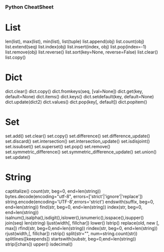 ### Python CheatSheet
# List
len(list), max(list), min(list), list(tuple)
list.append(obj)
list.count(obj)
list.extend(seq)
list.index(obj)
list.insert(index, obj)
list.pop(index=-1)
list.remove(obj)
list.reverse()
list.sort(key=None, reverse=False)
list.clear()
list.copy()
# Dict
dict.clear()
dict.copy()
dict.fromkeys(seq, [val=None])
dict.get(key, default=None)
dict.items()
dict.keys()
dict.setdefault(key, default=None)
dict.update(dict2)
dict.values()
dict.pop(key[, default])
dict.popitem()
# Set
set.add()
set.clear()
set.copy()
set.difference()
set.difference_update()
set.discard()
set.intersection()
set.intersection_update()
set.isdisjoint()
set.issubset()
set.superset()
set.pop()
set.remove()
set.symmetric_difference()
set.symmetric_difference_update()
set.union()
set.update()
# String
captitalize()
count(str, beg=0, end=len(string))
bytes.decode(encoding="utf-8", errors=['strict'|'ignore'|'replace'])
string.encode(encoding='UTF-8',errors='strict')
endswith(suffix, beg=0, end=len(string))
find(str, beg=0, end=len(string))
index(str, beg=0, end=len(string))
isalnum(),isalpha(),isdigit(),islower(),isnumeric(),isspace(),isupper()
join(seq)
len(string)
ljust(width[, fillchar])
lower()
lstrip()
replace(old, new [, max])
rfind(str, beg=0,end=len(string))
rindex(str, beg=0, end=len(string))
rjust(width,[, fillchar])
rstrip()
split(str="", num=string.count(str))
splitlines([keepends])
startswith(substr, beg=0,end=len(string))
strip([chars])
upper()
isdecimal()
